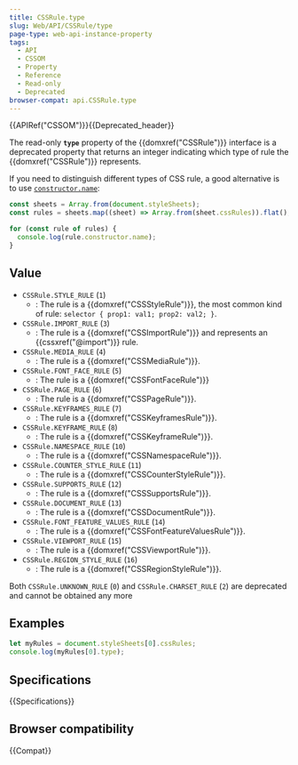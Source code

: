 ```yaml
---
title: CSSRule.type
slug: Web/API/CSSRule/type
page-type: web-api-instance-property
tags:
  - API
  - CSSOM
  - Property
  - Reference
  - Read-only
  - Deprecated
browser-compat: api.CSSRule.type
---
```


{{APIRef("CSSOM")}}{{Deprecated_header}}

The read-only **`type`** property of the
{{domxref("CSSRule")}} interface is a deprecated property that returns an integer
indicating which type of rule the {{domxref("CSSRule")}} represents.

If you need to distinguish different types of CSS rule, a good alternative is to use [`constructor.name`](/en-US/docs/Web/JavaScript/Reference/Global_Objects/Function/name):

```js
const sheets = Array.from(document.styleSheets);
const rules = sheets.map((sheet) => Array.from(sheet.cssRules)).flat();

for (const rule of rules) {
  console.log(rule.constructor.name);
}
```

## Value

- `CSSRule.STYLE_RULE` (`1`)
  - : The rule is a {{domxref("CSSStyleRule")}}, the most common kind of rule: `selector { prop1: val1; prop2: val2; }`.
- `CSSRule.IMPORT_RULE` (`3`)
  - : The rule is a {{domxref("CSSImportRule")}} and represents an {{cssxref("@import")}} rule.
- `CSSRule.MEDIA_RULE` (`4`)
  - : The rule is a {{domxref("CSSMediaRule")}}.
- `CSSRule.FONT_FACE_RULE` (`5`)
  - : The rule is a {{domxref("CSSFontFaceRule")}}
- `CSSRule.PAGE_RULE` (`6`)
  - : The rule is a {{domxref("CSSPageRule")}}.
- `CSSRule.KEYFRAMES_RULE` (`7`)
  - : The rule is a {{domxref("CSSKeyframesRule")}}.
- `CSSRule.KEYFRAME_RULE` (`8`)
  - : The rule is a {{domxref("CSSKeyframeRule")}}.
- `CSSRule.NAMESPACE_RULE` (`10`)
  - : The rule is a {{domxref("CSSNamespaceRule")}}.
- `CSSRule.COUNTER_STYLE_RULE` (`11`)
  - : The rule is a {{domxref("CSSCounterStyleRule")}}.
- `CSSRule.SUPPORTS_RULE` (`12`)
  - : The rule is a {{domxref("CSSSupportsRule")}}.
- `CSSRule.DOCUMENT_RULE` (`13`)
  - : The rule is a {{domxref("CSSDocumentRule")}}.
- `CSSRule.FONT_FEATURE_VALUES_RULE` (`14`)
  - : The rule is a {{domxref("CSSFontFeatureValuesRule")}}.
- `CSSRule.VIEWPORT_RULE` (`15`)
  - : The rule is a {{domxref("CSSViewportRule")}}.
- `CSSRule.REGION_STYLE_RULE` (`16`)
  - : The rule is a {{domxref("CSSRegionStyleRule")}}.

Both `CSSRule.UNKNOWN_RULE` (`0`) and `CSSRule.CHARSET_RULE` (`2`) are deprecated and cannot be obtained any more

## Examples

```js
let myRules = document.styleSheets[0].cssRules;
console.log(myRules[0].type);
```

## Specifications

{{Specifications}}

## Browser compatibility

{{Compat}}
